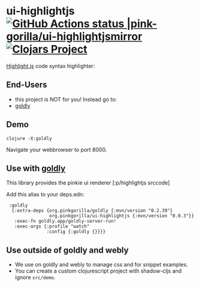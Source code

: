 # ui-highlightjs [![GitHub Actions status |pink-gorilla/ui-highlightjsmirror](https://github.com/pink-gorilla/ui-highlightjs/workflows/CI/badge.svg)](https://github.com/pink-gorilla/ui-highlightjs/actions?workflow=CI)[![Clojars Project](https://img.shields.io/clojars/v/org.pinkgorilla/ui-highlightjs.svg)](https://clojars.org/org.pinkgorilla/ui-highlightjs)

[Highlight.js](https://highlightjs.org/) code syntax highlighter:

## End-Users
- this project is NOT for you! Instead go to:
- [goldly](https://github.com/pink-gorilla/goldly)
 
## Demo

```
clojure -X:goldly
```

Navigate your webbrowser to port 8000. 


## Use with [goldly](https://github.com/pink-gorilla/goldly)

This library provides the pinkie ui renderer [:p/highlightjs srccode]

Add this alias to your deps.edn:

```
 :goldly
  {:extra-deps {org.pinkgorilla/goldly {:mvn/version "0.2.39"}
                org.pinkgorilla/ui-highlightjs {:mvn/version "0.0.3"}}
   :exec-fn goldly.app/goldly-server-run!
   :exec-args {:profile "watch"
               :config {:goldly {}}}}
```


## Use outside of goldly and webly

- We use on goldly and webly to manage css and for snippet examples.
- You can create a custom clojurescript project with shadow-cljs 
  and ignore `src/demo`.